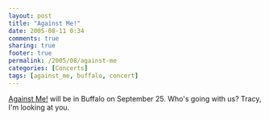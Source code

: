 ```yaml
---
layout: post
title: "Against Me!"
date: 2005-08-11 0:34
comments: true
sharing: true
footer: true
permalink: /2005/08/against-me
categories: [Concerts]
tags: [against_me, buffalo, concert]
---
```

<a href="http://www.againstme.net/">Against Me!</a> will be in Buffalo on September 25.  Who's going with us?  Tracy, I'm looking at you.
